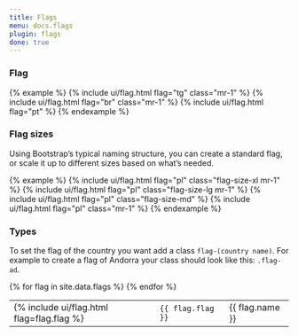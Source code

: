 ```yaml
---
title: Flags
menu: docs.flags
plugin: flags
done: true
---
```


### Flag

{% example %}
{% include ui/flag.html flag="tg" class="mr-1" %}
{% include ui/flag.html flag="br" class="mr-1" %}
{% include ui/flag.html flag="pt" %}
{% endexample %}

### Flag sizes

Using Bootstrap’s typical naming structure, you can create a standard flag, or scale it up to different sizes based on what’s needed.

{% example %}
{% include ui/flag.html flag="pl" class="flag-size-xl mr-1" %}
{% include ui/flag.html flag="pl" class="flag-size-lg mr-1" %}
{% include ui/flag.html flag="pl" class="flag-size-md" %}
{% include ui/flag.html flag="pl" class="mr-1" %}
{% endexample %}

### Types

To set the flag of the country you want add a class `flag-(country name)`. For example to create a flag of Andorra your class should look like this: `.flag-ad`.

<table>
{% for flag in site.data.flags %}
<tr>
<td>{% include ui/flag.html flag=flag.flag %}</td>
<td><code>{{ flag.flag }}</code></td>
<td>{{ flag.name }}</td>
</tr>
{% endfor %}
</table>

